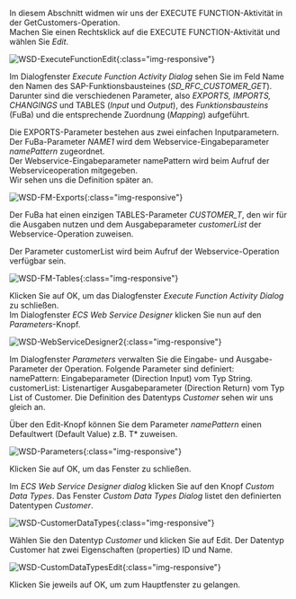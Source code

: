 In diesem Abschnitt widmen wir uns der EXECUTE FUNCTION-Aktivität in der GetCustomers-Operation.<br>
Machen Sie einen Rechtsklick auf die EXECUTE FUNCTION-Aktivität und wählen Sie *Edit*.

![WSD-ExecuteFunctionEdit](/img/content/WSD-ExecuteFunctionEdit.png){:class="img-responsive"}

Im Dialogfenster *Execute Function Activity Dialog* sehen Sie im Feld Name den Namen des SAP-Funktionsbausteines (*SD_RFC_CUSTOMER_GET*).<br>
Darunter sind die verschiedenen Parameter, also *EXPORTS, IMPORTS, CHANGINGS* und TABLES (*Input* und *Output*), des *Funktionsbausteins* (FuBa) und die entsprechende Zuordnung (*Mapping*) aufgeführt. 


Die EXPORTS-Parameter bestehen aus zwei einfachen Inputparametern. <br>
Der FuBa-Parameter *NAME1* wird dem Webservice-Eingabeparameter *namePattern* zugeordnet.<br>
Der Webservice-Eingabeparameter namePattern wird beim Aufruf der Webserviceoperation mitgegeben. <br>
Wir sehen uns die Definition später an. 

![WSD-FM-Exports](/img/content/WSD-FM-Exports.PNG){:class="img-responsive"}

Der FuBa hat einen einzigen TABLES-Parameter *CUSTOMER_T*, den wir für die Ausgaben nutzen und dem Ausgabeparameter *customerList* der Webservice-Operation zuweisen.

Der Parameter customerList wird beim Aufruf der Webservice-Operation verfügbar sein. 

![WSD-FM-Tables](/img/content/WSD-FM-Tables.PNG){:class="img-responsive"}

Klicken Sie auf OK, um das Dialogfenster *Execute Function Activity Dialog* zu schließen.<br>
Im Dialogfenster *ECS Web Service Designer* klicken Sie nun auf den *Parameters*-Knopf.

![WSD-WebServiceDesigner2](/img/content/WSD-WebServiceDesigner2.PNG){:class="img-responsive"}

Im Dialogfenster *Parameters* verwalten Sie die Eingabe- und Ausgabe-Parameter der Operation. 
Folgende Parameter sind definiert:<br>
namePattern: Eingabeparameter (Direction Input) vom Typ String. <br>
customerList: Listenartiger Ausgabeparameter (Direction Return) vom Typ List of Customer. Die Definition des Datentyps *Customer* sehen wir uns gleich an.

Über den Edit-Knopf können Sie dem Parameter *namePattern* einen Defaultwert (Default Value) z.B. T* zuweisen. 

![WSD-Parameters](/img/content/WSD-Parameters.PNG){:class="img-responsive"}

Klicken Sie auf OK, um das Fenster zu schließen. 

Im *ECS Web Service Designer dialog* klicken Sie auf den Knopf *Custom Data Types*.
Das Fenster *Custom Data Types Dialog* listet den definierten Datentypen *Customer*. 

![WSD-CustomerDataTypes](/img/content/WSD-CustomerDataTypes.PNG){:class="img-responsive"}

Wählen Sie den Datentyp *Customer* und klicken Sie auf Edit. 
Der Datentyp Customer hat zwei Eigenschaften (properties) ID und Name.

![WSD-CustomDataTypesEdit](/img/content/WSD-CustomDataTypesEdit.PNG){:class="img-responsive"}

Klicken Sie jeweils auf OK, um zum Hauptfenster zu gelangen. 